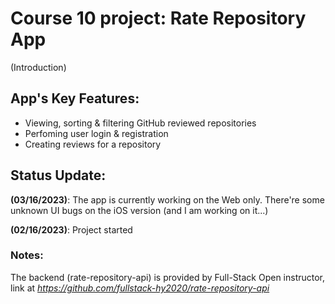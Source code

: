 # Course 10 project: Rate Repository App
(Introduction)

## App's Key Features:
- Viewing, sorting & filtering GitHub reviewed repositories
- Perfoming user login & registration
- Creating reviews for a repository

## Status Update:
**(03/16/2023)**: The app is currently working on the Web only. There're some unknown UI bugs on the iOS version (and I am working on it...)

**(02/16/2023)**: Project started

### Notes:
The backend (rate-repository-api) is provided by Full-Stack Open instructor, link at *https://github.com/fullstack-hy2020/rate-repository-api*